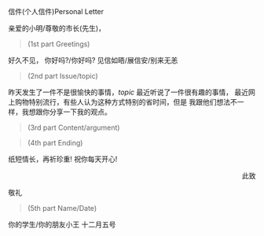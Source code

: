 信件(个人信件)Personal Letter

亲爱的小明/尊敬的市长(先生)，

> (1st part Greetings)

好久不见，
你好吗?/你好吗?
见信如晤/展信安/别来无恙

> (2nd part Issue/topic)

昨天发生了一件不是很愉快的事情，_topic_ 最近听说了一件很有趣的事情， 最近网上购物特别流行，有些人认为这种方式特别的省时间，但是 我跟他们想法不一样，我想跟你分享一下我的观点。

> (3rd part Content/argument)

> (4th part Ending)

纸短情长，再祈珍重!
祝你每天开心!

<p align="right">此致</p>

敬礼

> (5th part Name/Date)

你的学生/你的朋友小王
十二月五号
